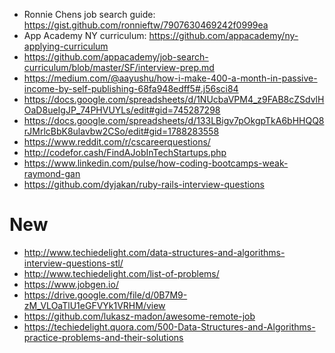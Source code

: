 - Ronnie Chens job search guide: https://gist.github.com/ronnieftw/7907630469242f0999ea
- App Academy NY curriculum: https://github.com/appacademy/ny-applying-curriculum
- https://github.com/appacademy/job-search-curriculum/blob/master/SF/interview-prep.md
- https://medium.com/@aayushu/how-i-make-400-a-month-in-passive-income-by-self-publishing-68fa948edff5#.j56sci84
- https://docs.google.com/spreadsheets/d/1NUcbaVPM4_z9FAB8cZSdvlHOaD8ueIgJP_74PHVUYLs/edit#gid=745287298
- https://docs.google.com/spreadsheets/d/133LBigv7pOkgpTkA6bHHQQ8rJMrlcBbK8ulavbw2CSo/edit#gid=1788283558
- https://www.reddit.com/r/cscareerquestions/
- http://codefor.cash/FindAJobInTechStartups.php
- https://www.linkedin.com/pulse/how-coding-bootcamps-weak-raymond-gan
- https://github.com/dyjakan/ruby-rails-interview-questions

# New

- http://www.techiedelight.com/data-structures-and-algorithms-interview-questions-stl/
- http://www.techiedelight.com/list-of-problems/
- https://www.jobgen.io/
- https://drive.google.com/file/d/0B7M9-zM_VLOaTlU1eGFVYk1VRHM/view
- https://github.com/lukasz-madon/awesome-remote-job
- https://techiedelight.quora.com/500-Data-Structures-and-Algorithms-practice-problems-and-their-solutions

